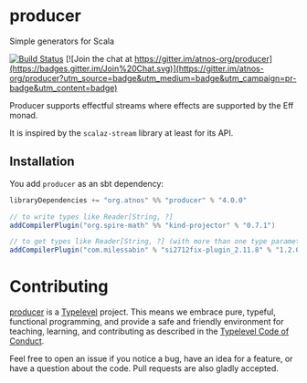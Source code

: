 # producer
Simple generators for Scala

[![Build Status](https://travis-ci.org/atnos-org/producer.png?branch=master)](https://travis-ci.org/atnos-org/producer)
[![Join the chat at https://gitter.im/atnos-org/producer](https://badges.gitter.im/Join%20Chat.svg)](https://gitter.im/atnos-org/producer?utm_source=badge&utm_medium=badge&utm_campaign=pr-badge&utm_content=badge)

Producer supports effectful streams where effects are supported by the Eff monad.

It is inspired by the `scalaz-stream` library at least for its API.

## Installation

You add `producer` as an sbt dependency:
```scala
libraryDependencies += "org.atnos" %% "producer" % "4.0.0"

// to write types like Reader[String, ?]
addCompilerPlugin("org.spire-math" %% "kind-projector" % "0.7.1")

// to get types like Reader[String, ?] (with more than one type parameter) correctly inferred
addCompilerPlugin("com.milessabin" % "si2712fix-plugin_2.11.8" % "1.2.0")
```

# Contributing

[producer](https://github.com/atnos-org/producer/) is a [Typelevel](http://typelevel.org) project. This means we embrace pure, typeful, functional programming,
and provide a safe and friendly environment for teaching, learning, and contributing as described in the [Typelevel Code of Conduct](http://typelevel.org/conduct.html).

Feel free to open an issue if you notice a bug, have an idea for a feature, or have a question about the code. Pull requests are also gladly accepted.
